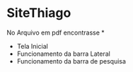 # SiteThiago

No Arquivo em pdf encontrasse *
 + Tela Inicial
 + Funcionamento da barra Lateral
 + Funcionamento da barra de pesquisa
